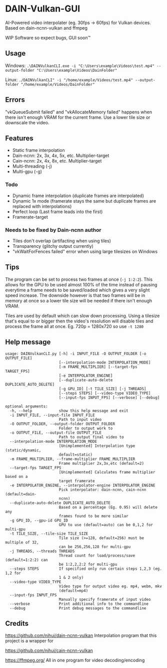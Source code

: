 # DAIN-Vulkan-GUI
AI-Powered video interpolater (eg. 30fps -> 60fps) for Vulkan devices. Based on dain-ncnn-vulkan and ffmpeg

WIP Software so expect bugs, GUI soon™

## Usage
Windows: `.\DAINVulkanCLI.exe -i "C:\Users\example\Videos\test.mp4" --output-folder "C:\Users\example\Videos\DainFolder"`

Linux: `./DAINVulkanCLI" -i "/home/example/Videos/test.mp4" --output-folder "/home/example/Videos/DainFolder"`

## Errors
"vkQueueSubmit failed" and "vkAllocateMemory failed" happens when there isn't enough VRAM for the current frame. Use a lower tile size or downscale the video. 

## Features
* Static frame interpolation
* Dain-ncnn: 2x, 3x, 4x, 5x, etc. Multiplier-target
* Cain-ncnn: 2x, 4x, 8x, etc. Multiplier-target
* Multi-threading (-j)
* Multi-gpu (-g)

### Todo
* Dynamic frame interpolation (duplicate frames are interpolated)
* Dynamic 1x mode (framerate stays the same but duplicate frames are replaced with interpolations)
* Perfect loop (Last frame leads into the first)
* Framerate-target

### Needs to be fixed by Dain-ncnn author
* Tiles don't overlap (artifacting when using tiles)
* Transparency (glitchy output currently)
* "vkWaitForFences failed" error when using large tilesizes on Windows

## Tips
The program can be set to process two frames at once (`-j 1:2:2`). This allows for the GPU to be used almost 100% of the time instead of pausing everytime a frame needs to be saved/loaded which gives a very slight speed increase. The downside however is that two frames will be in memory at once so a lower tile size will be needed if there isn't enough VRAM.  

Tiles are used by default which can slow down processing. Using a tilesize that's equal to or bigger then the video's resolution will disable tiles and process the frame all at once. Eg. 720p = 1280x720 so use `-t 1280`

## Help message
```
usage: DAINVulkanCLI.py [-h] -i INPUT_FILE -O OUTPUT_FOLDER [-o OUTPUT_FILE]
                        [--interpolation-mode INTERPOLATION_MODE]
                        [-m FRAME_MULTIPLIER] [--target-fps TARGET_FPS]
                        [-e INTERPOLATOR_ENGINE]
                        [--duplicate-auto-delete DUPLICATE_AUTO_DELETE]
                        [-g GPU_ID] [-t TILE_SIZE] [-j THREADS]
                        [--steps STEPS] [--video-type VIDEO_TYPE]
                        [--input-fps INPUT_FPS] [--verbose] [--debug]

optional arguments:
  -h, --help            show this help message and exit
  -i INPUT_FILE, --input-file INPUT_FILE
                        Path to input video
  -O OUTPUT_FOLDER, --output-folder OUTPUT_FOLDER
                        Folder to output work to
  -o OUTPUT_FILE, --output-file OUTPUT_FILE
                        Path to output final video to
  --interpolation-mode INTERPOLATION_MODE
                        [Unimplemented] Interpolation type (static/dynamic,
                        default=static)
  -m FRAME_MULTIPLIER, --frame-multiplier FRAME_MULTIPLIER
                        Frame multiplier 2x,3x,etc (default=2)
  --target-fps TARGET_FPS
                        [Unimplemented] Calculates frame multiplier based on a
                        target framerate
  -e INTERPOLATOR_ENGINE, --interpolator-engine INTERPOLATOR_ENGINE
                        Pick interpolator: dain-ncnn, cain-ncnn (default=dain-
                        ncnn)
  --duplicate-auto-delete DUPLICATE_AUTO_DELETE
                        Based on a percentage (Eg. 0.95) will delete any
                        frames found to be more similar
  -g GPU_ID, --gpu-id GPU_ID
                        GPU to use (default=auto) can be 0,1,2 for multi-gpu
  -t TILE_SIZE, --tile-size TILE_SIZE
                        Tile size (>=128, default=256) must be multiple of 32,
                        can be 256,256,128 for multi-gpu
  -j THREADS, --threads THREADS
                        Thread count for load/process/save (default=1:2:2) can
                        be 1:2,2,2:2 for multi-gpu
  --steps STEPS         If specified only run certain steps 1,2,3 (eg. 1,2 for
                        1 & 2 only)
  --video-type VIDEO_TYPE
                        Video type for output video eg. mp4, webm, mkv
                        (default=mp4)
  --input-fps INPUT_FPS
                        Manually specify framerate of input video
  --verbose             Print additional info to the commandline
  --debug               Print debug messages to the commandline
```

## Credits
https://github.com/nihui/dain-ncnn-vulkan Interpolation program that this project is a wrapper for

https://github.com/nihui/cain-ncnn-vulkan

https://ffmpeg.org/ All in one program for video decoding/encoding
